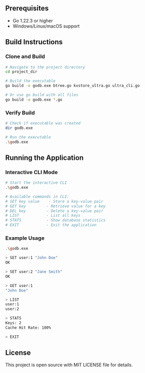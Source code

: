 
## Prerequisites

- Go 1.22.3 or higher
- Windows/Linux/macOS support

## Build Instructions

### Clone and Build

```bash
# Navigate to the project directory
cd project_dir

# Build the executable
go build -o godb.exe btree.go kvstore_ultra.go ultra_cli.go

# Or use go build with all files
go build -o godb.exe *.go
```

### Verify Build

```bash
# Check if executable was created
dir godb.exe

# Run the executable
.\godb.exe
```

## Running the Application

### Interactive CLI Mode

```bash
# Start the interactive CLI
.\godb.exe

# Available commands in CLI:
# SET key value    - Store a key-value pair
# GET key         - Retrieve value for a key
# DEL key         - Delete a key-value pair
# LIST            - List all keys
# STATS           - Show database statistics
# EXIT            - Exit the application
```

### Example Usage

```bash
.\godb.exe

> SET user:1 "John Doe"
OK

> SET user:2 "Jane Smith"
OK

> GET user:1
"John Doe"

> LIST
user:1
user:2

> STATS
Keys: 2
Cache Hit Rate: 100%

> EXIT
```

## License

This project is open source with MIT LICENSE file for details.

